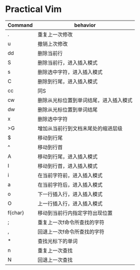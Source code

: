 # Practical Vim
|Command | behavior
|- | -
|.|重复上一次修改
|u|撤销上次修改
|dd|删除当前行
|S|删除当前行，进入插入模式
|s|删除选中字符，进入插入模式
|C|删除到行尾，进入插入模式
|cc|同S
|cw|删除从光标位置到单词结尾，进入插入模式
|dw|删除从光标位置到单词结尾
|x|删除选中字符
|>G|增加从当前行到文档末尾处的缩进层级
|$|移动到行尾
|^|移动到行首
|A|移动到行尾，进入插入模式
|I|移动到行首，进入插入模式
|i|在当前字符前，进入插入模式
|a|在当前字符后，进入插入模式
|o|下一行插入行，进入插入模式
|O|上一行插入行，进入插入模式
|f{char}|移动到当前行内指定字符出现位置
|;|重复上一次f命令所查找的字符
|,|回退上一次f命令所查找的字符
|*|查找光标下的单词
|n|重复上一次查找
|N|回退上一次查找
